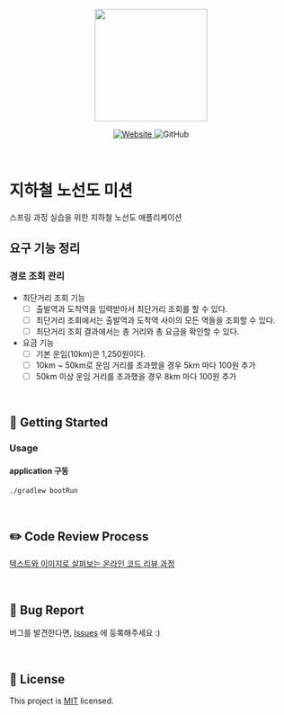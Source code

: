 <p align="center">
    <img width="200px;" src="https://raw.githubusercontent.com/woowacourse/atdd-subway-admin-frontend/master/images/main_logo.png"/>
</p>
<p align="center">
  <a href="https://techcourse.woowahan.com/c/Dr6fhku7" alt="woowacuorse subway">
    <img alt="Website" src="https://img.shields.io/website?url=https%3A%2F%2Fedu.nextstep.camp%2Fc%2FR89PYi5H">
  </a>
  <img alt="GitHub" src="https://img.shields.io/github/license/woowacourse/atdd-subway-path">
</p>

<br>

# 지하철 노선도 미션

스프링 과정 실습을 위한 지하철 노선도 애플리케이션

## 요구 기능 정리

### 경로 조회 관리

- 최단거리 조회 기능
    - [ ] 출발역과 도착역을 입력받아서 최단거리 조회를 할 수 있다.
    - [ ] 최단거리 조회에서는 출발역과 도착역 사이의 모든 역들을 조회할 수 있다.
    - [ ] 최단거리 조회 결과에서는 총 거리와 총 요금을 확인할 수 있다.

- 요금 기능
    - [ ] 기본 운임(10km)은 1,250원이다.
    - [ ] 10km ~ 50km로 운임 거리를 초과했을 경우 5km 마다 100원 추가
    - [ ] 50km 이상 운임 거리를 초과했을 경우 8km 마다 100원 추가

<br>

## 🚀 Getting Started

### Usage

#### application 구동

```
./gradlew bootRun
```

<br>

## ✏️ Code Review Process

[텍스트와 이미지로 살펴보는 온라인 코드 리뷰 과정](https://github.com/next-step/nextstep-docs/tree/master/codereview)

<br>

## 🐞 Bug Report

버그를 발견한다면, [Issues](https://github.com/woowacourse/atdd-subway-path/issues) 에 등록해주세요 :)

<br>

## 📝 License

This project is [MIT](https://github.com/woowacourse/atdd-subway-path/blob/master/LICENSE) licensed.
